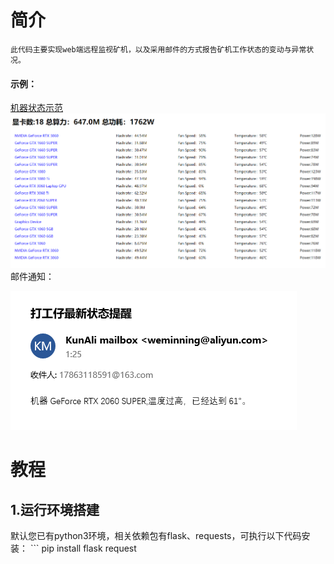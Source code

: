 # 简介
    此代码主要实现web端远程监视矿机，以及采用邮件的方式报告矿机工作状态的变动与异常状况。
#### 示例：
[机器状态示范](http://101.132.155.12:5000/)
![Image text](https://github.com/zhaokun0/minner/blob/master/IMG/web.png)
邮件通知：

![Image text](https://github.com/zhaokun0/minner/blob/master/IMG/mail.png)

# 教程
## 1.运行环境搭建
   默认您已有python3环境，相关依赖包有flask、requests，可执行以下代码安装：
    ```
    pip install flask request
           